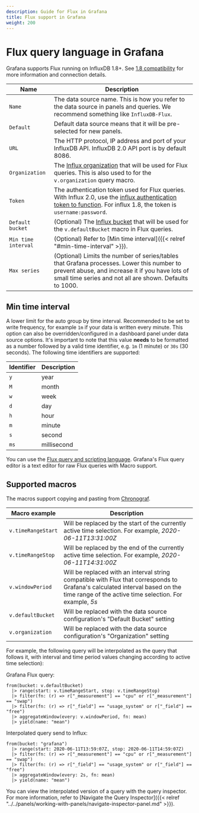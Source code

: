 ```yaml
---
description: Guide for Flux in Grafana
title: Flux support in Grafana
weight: 200
---
```


# Flux query language in Grafana

Grafana supports Flux running on InfluxDB 1.8+. See [1.8 compatibility](https://github.com/influxdata/influxdb-client-go/#influxdb-18-api-compatibility) for more information and connection details.

| Name                | Description                                                                                                                                                                                                                              |
| ------------------- | ---------------------------------------------------------------------------------------------------------------------------------------------------------------------------------------------------------------------------------------- |
| `Name`              | The data source name. This is how you refer to the data source in panels and queries. We recommend something like `InfluxDB-Flux`.                                                                                                       |
| `Default`           | Default data source means that it will be pre-selected for new panels.                                                                                                                                                                   |
| `URL`               | The HTTP protocol, IP address and port of your InfluxDB API. InfluxDB 2.0 API port is by default 8086.                                                                                                                                   |
| `Organization`      | The [Influx organization](https://v2.docs.influxdata.com/v2.0/organizations/) that will be used for Flux queries. This is also used to for the `v.organization` query macro.                                                             |
| `Token`             | The authentication token used for Flux queries. With Influx 2.0, use the [influx authentication token to function](https://v2.docs.influxdata.com/v2.0/security/tokens/create-token/). For influx 1.8, the token is `username:password`. |
| `Default bucket`    | (Optional) The [Influx bucket](https://v2.docs.influxdata.com/v2.0/organizations/buckets/) that will be used for the `v.defaultBucket` macro in Flux queries.                                                                            |
| `Min time interval` | (Optional) Refer to [Min time interval]({{< relref "#min-time-interval" >}}).                                                                                                                                                            |
| `Max series`        | (Optional) Limits the number of series/tables that Grafana processes. Lower this number to prevent abuse, and increase it if you have lots of small time series and not all are shown. Defaults to 1000.                                 |

## Min time interval

A lower limit for the auto group by time interval. Recommended to be set to write frequency, for example `1m` if your data is written every minute.
This option can also be overridden/configured in a dashboard panel under data source options. It's important to note that this value **needs** to be formatted as a
number followed by a valid time identifier, e.g. `1m` (1 minute) or `30s` (30 seconds). The following time identifiers are supported:

| Identifier | Description |
| ---------- | ----------- |
| `y`        | year        |
| `M`        | month       |
| `w`        | week        |
| `d`        | day         |
| `h`        | hour        |
| `m`        | minute      |
| `s`        | second      |
| `ms`       | millisecond |

You can use the [Flux query and scripting language](https://www.influxdata.com/products/flux/). Grafana's Flux query editor is a text editor for raw Flux queries with Macro support.

## Supported macros

The macros support copying and pasting from [Chronograf](https://www.influxdata.com/time-series-platform/chronograf/).

| Macro example      | Description                                                                                                                                                                             |
| ------------------ | --------------------------------------------------------------------------------------------------------------------------------------------------------------------------------------- |
| `v.timeRangeStart` | Will be replaced by the start of the currently active time selection. For example, _2020-06-11T13:31:00Z_                                                                               |
| `v.timeRangeStop`  | Will be replaced by the end of the currently active time selection. For example, _2020-06-11T14:31:00Z_                                                                                 |
| `v.windowPeriod`   | Will be replaced with an interval string compatible with Flux that corresponds to Grafana's calculated interval based on the time range of the active time selection. For example, _5s_ |
| `v.defaultBucket`  | Will be replaced with the data source configuration's "Default Bucket" setting                                                                                                          |
| `v.organization`   | Will be replaced with the data source configuration's "Organization" setting                                                                                                            |

For example, the following query will be interpolated as the query that follows it, with interval and time period values changing according to active time selection\):

Grafana Flux query:

```flux
from(bucket: v.defaultBucket)
  |> range(start: v.timeRangeStart, stop: v.timeRangeStop)
  |> filter(fn: (r) => r["_measurement"] == "cpu" or r["_measurement"] == "swap")
  |> filter(fn: (r) => r["_field"] == "usage_system" or r["_field"] == "free")
  |> aggregateWindow(every: v.windowPeriod, fn: mean)
  |> yield(name: "mean")
```

Interpolated query send to Influx:

```flux
from(bucket: "grafana")
  |> range(start: 2020-06-11T13:59:07Z, stop: 2020-06-11T14:59:07Z)
  |> filter(fn: (r) => r["_measurement"] == "cpu" or r["_measurement"] == "swap")
  |> filter(fn: (r) => r["_field"] == "usage_system" or r["_field"] == "free")
  |> aggregateWindow(every: 2s, fn: mean)
  |> yield(name: "mean")
```

You can view the interpolated version of a query with the query inspector. For more information, refer to [Navigate the Query Inspector]({{< relref "../../panels/working-with-panels/navigate-inspector-panel.md" >}}).
